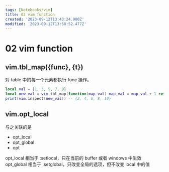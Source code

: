 ```yaml
---
tags: [Notebooks/vim]
title: 02 vim function
created: '2023-09-12T13:43:24.900Z'
modified: '2023-09-12T13:58:52.477Z'
---
```


# 02 vim function
## vim.tbl_map({func}, {t})
对 table 中的每一个元素都执行 func 操作。
```lua
local val = {1, 3, 5, 7, 9}
local new_val = vim.tbl_map(function(map_val) map_val = map_val + 1 return map_val end, val)
print(vim.inspect(new_val)) -- {2, 4, 6, 8, 10}
```

## vim.opt_local
与之关联的是
- opt_local
- opt_global
- opt

opt_local 相当于 :setlocal，只在当前的 buffer 或者 windows 中生效
opt_global 相当于 :setglobal，只改变全局的选项，但不改变 local 中的值
